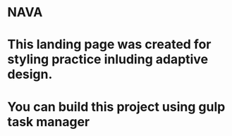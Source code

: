 # NAVA

# This landing page was created for styling practice inluding adaptive design.
# You can build this project using gulp task manager
